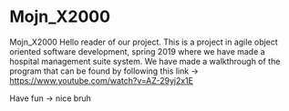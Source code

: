 # Mojn_X2000
Mojn_X2000
Hello reader of our project. This is a project in agile object oriented software development, spring 2019 where we have made a hospital management suite system. We have made a walkthrough of the program that can be found by following this link -> https://www.youtube.com/watch?v=AZ-29yj2x1E


Have fun -> nice bruh
